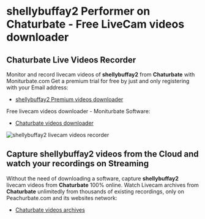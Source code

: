 # shellybuffay2 Performer on Chaturbate - Free LiveCam videos downloader

## Chaturbate Live Videos Recorder

Monitor and record livecam videos of **shellybuffay2** from **Chaturbate** with Moniturbate.com
Get a premium trial for free by just and only registering with your Email address:
* [shellybuffay2 Premium videos downloader](https://moniturbate.com/request-demo-licence-key.html)

Free livecam videos downloader - Moniturbate Software:
* [Chaturbate videos downloader](https://moniturbate.com/moniturbate-download-software.html)

![shellybuffay2 livecam videos recorder](https://peachurnet.com/templates/moniturbate-software.png)


## Capture shellybuffay2 videos from the Cloud and watch your recordings on Streaming

Without the need of downloading a software, capture **shellybuffay2** livecam videos from **Chaturbate** 100% online.
Watch Livecam archives from **Chaturbate** unlimitedly from thousands of existing recordings, only on Peachurbate.com and its websites network:
* [Chaturbate videos archives](https://peachurnet.com/)